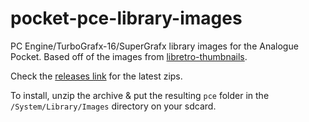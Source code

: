 # pocket-pce-library-images
PC Engine/TurboGrafx-16/SuperGrafx library images for the Analogue Pocket. Based off of the images from [libretro-thumbnails](https://github.com/libretro-thumbnails/).

Check the [releases link](https://github.com/g026r/pocket-pce-library-images/releases) for the latest zips.

To install, unzip the archive & put the resulting `pce` folder in the `/System/Library/Images` directory on your sdcard.
